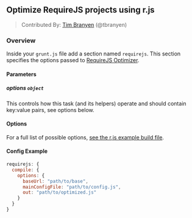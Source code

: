 ## Optimize RequireJS projects using r.js
> Contributed By: [Tim Branyen](/tbranyen) (@tbranyen)

### Overview

Inside your `grunt.js` file add a section named `requirejs`. This section specifies the options passed to [RequireJS Optimizer](http://requirejs.org/docs/optimization.html).

#### Parameters

##### options ```object```

This controls how this task (and its helpers) operate and should contain key:value pairs, see options below.

#### Options

For a full list of possible options, [see the r.js example build file](https://github.com/jrburke/r.js/blob/master/build/example.build.js).

#### Config Example

``` javascript
requirejs: {
  compile: {
    options: {
      baseUrl: "path/to/base",
      mainConfigFile: "path/to/config.js",
      out: "path/to/optimized.js"
    }
  }
}
```